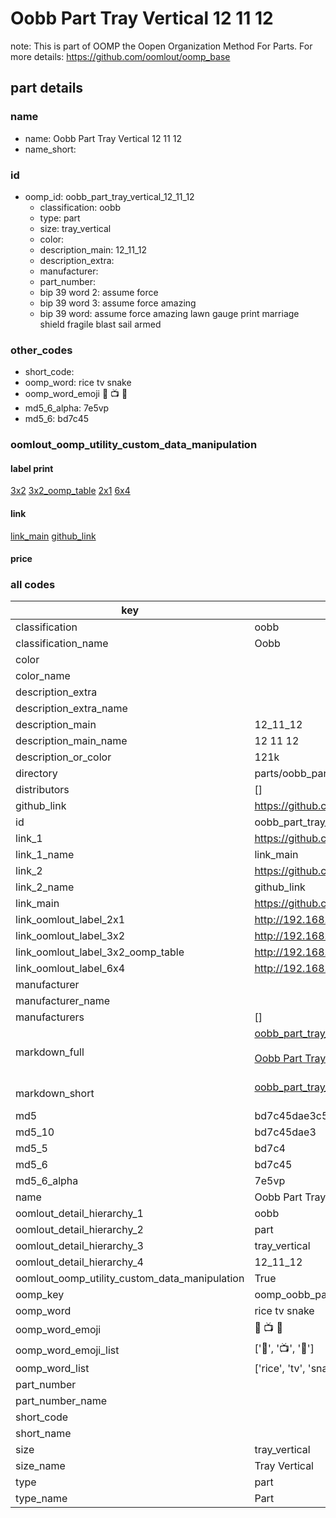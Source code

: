 # Oobb Part Tray Vertical 12 11 12  

note: This is part of OOMP the Oopen Organization Method For Parts. For more details: https://github.com/oomlout/oomp_base

##  part details





### name
* name: Oobb Part Tray Vertical 12 11 12
* name_short: 
### id
* oomp_id: oobb_part_tray_vertical_12_11_12
  * classification: oobb
  * type: part
  * size: tray_vertical
  * color: 
  * description_main: 12_11_12
  * description_extra: 
  * manufacturer: 
  * part_number: 
  * bip 39 word 2: assume force
  * bip 39 word 3: assume force amazing
  * bip 39 word: assume force amazing lawn gauge print marriage shield fragile blast sail armed

### other_codes
* short_code: 
* oomp_word: rice tv snake
* oomp_word_emoji :rice: :tv: :snake:
* md5_6_alpha: 7e5vp
* md5_6: bd7c45






### oomlout_oomp_utility_custom_data_manipulation
#### label print
[3x2](http://192.168.1.245:1112/?label=oomp%207e5vp)
[3x2_oomp_table](http://192.168.1.107:1112/?label=oomp%207e5vp)
[2x1](http://192.168.1.242:1112/?label=oomp%207e5vp)
[6x4](http://192.168.1.55:1112/?label=oomp%207e5vp)    

#### link

[link_main](https://github.com/oomlout/oomlout_oomp_current_version_messy/tree/main/parts/oobb_part_tray_vertical_12_11_12) [github_link](https://github.com/oomlout/oomlout_oomp_part_src/tree/main/parts/oobb_part_tray_vertical_12_11_12)                             

#### price







### all codes 
| key | value |  
| --- | --- |  
| classification | oobb |  
| classification_name | Oobb |  
| color |  |  
| color_name |  |  
| description_extra |  |  
| description_extra_name |  |  
| description_main | 12_11_12 |  
| description_main_name | 12 11 12 |  
| description_or_color | 121k |  
| directory | parts/oobb_part_tray_vertical_12_11_12 |  
| distributors | [] |  
| github_link | https://github.com/oomlout/oomlout_oomp_part_src/tree/main/parts/oobb_part_tray_vertical_12_11_12 |  
| id | oobb_part_tray_vertical_12_11_12 |  
| link_1 | https://github.com/oomlout/oomlout_oomp_current_version_messy/tree/main/parts/oobb_part_tray_vertical_12_11_12 |  
| link_1_name | link_main |  
| link_2 | https://github.com/oomlout/oomlout_oomp_part_src/tree/main/parts/oobb_part_tray_vertical_12_11_12 |  
| link_2_name | github_link |  
| link_main | https://github.com/oomlout/oomlout_oomp_current_version_messy/tree/main/parts/oobb_part_tray_vertical_12_11_12 |  
| link_oomlout_label_2x1 | http://192.168.1.242:1112/?label=oomp%207e5vp |  
| link_oomlout_label_3x2 | http://192.168.1.245:1112/?label=oomp%207e5vp |  
| link_oomlout_label_3x2_oomp_table | http://192.168.1.107:1112/?label=oomp%207e5vp |  
| link_oomlout_label_6x4 | http://192.168.1.55:1112/?label=oomp%207e5vp |  
| manufacturer |  |  
| manufacturer_name |  |  
| manufacturers | [] |  
| markdown_full | [oobb_part_tray_vertical_12_11_12](https://github.com/oomlout/oomlout_oomp_current_version_messy/tree/main/parts/oobb_part_tray_vertical_12_11_12)<br>[](https://github.com/oomlout/oomlout_oomp_current_version_messy/tree/main/parts/oobb_part_tray_vertical_12_11_12)<br>[Oobb Part Tray Vertical 12 11 12](https://github.com/oomlout/oomlout_oomp_current_version_messy/tree/main/parts/oobb_part_tray_vertical_12_11_12)<br><br> |  
| markdown_short | [oobb_part_tray_vertical_12_11_12](https://github.com/oomlout/oomlout_oomp_current_version_messy/tree/main/parts/oobb_part_tray_vertical_12_11_12)<br><br> |  
| md5 | bd7c45dae3c5b10aab3047e00f96c06f |  
| md5_10 | bd7c45dae3 |  
| md5_5 | bd7c4 |  
| md5_6 | bd7c45 |  
| md5_6_alpha | 7e5vp |  
| name | Oobb Part Tray Vertical 12 11 12 |  
| oomlout_detail_hierarchy_1 | oobb |  
| oomlout_detail_hierarchy_2 | part |  
| oomlout_detail_hierarchy_3 | tray_vertical |  
| oomlout_detail_hierarchy_4 | 12_11_12 |  
| oomlout_oomp_utility_custom_data_manipulation | True |  
| oomp_key | oomp_oobb_part_tray_vertical_12_11_12 |  
| oomp_word | rice tv snake |  
| oomp_word_emoji | :rice: :tv: :snake: |  
| oomp_word_emoji_list | [':rice:', ':tv:', ':snake:'] |  
| oomp_word_list | ['rice', 'tv', 'snake'] |  
| part_number |  |  
| part_number_name |  |  
| short_code |  |  
| short_name |  |  
| size | tray_vertical |  
| size_name | Tray Vertical |  
| type | part |  
| type_name | Part |  
